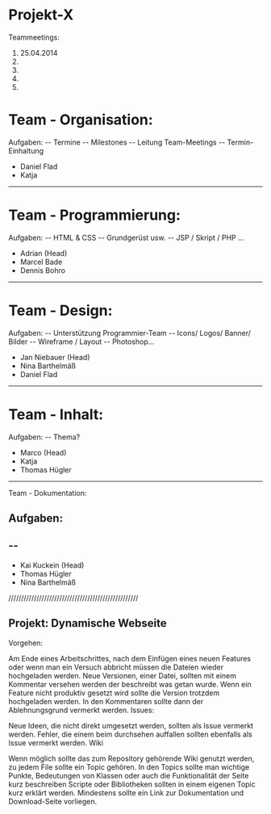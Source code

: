 Projekt-X
=========

Teammeetings: 
1) 25.04.2014 
2) 
3)
4)
5) 


# Team - Organisation:

Aufgaben:
-- Termine
-- Milestones
-- Leitung Team-Meetings
-- Termin-Einhaltung

- Daniel Flad
- Katja 


---------------------------------------------------

# Team - Programmierung:

Aufgaben: 
-- HTML & CSS
-- Grundgerüst usw. 
-- JSP / Skript / PHP ...

- Adrian  (Head)
- Marcel Bade
- Dennis Bohro


---------------------------------------------------

# Team - Design:

Aufgaben: 
-- Unterstützung Programmier-Team
-- Icons/ Logos/ Banner/ Bilder
-- Wireframe / Layout
-- Photoshop...

- Jan Niebauer  (Head)
- Nina Barthelmäß
- Daniel Flad

---------------------------------------------------

# Team - Inhalt:

Aufgaben: 
-- Thema? 



- Marco   (Head)
- Katja 
- Thomas Hügler

---------------------------------------------------

Team - Dokumentation:

Aufgaben: 
--
--
-- 

- Kai Kuckein  (Head)
- Thomas Hügler
- Nina Barthelmäß


///////////////////////////////////////////////////


Projekt: Dynamische Webseite
----------------------------
Vorgehen:

Am Ende eines Arbeitschrittes, nach dem Einfügen eines neuen Features oder wenn man ein Versuch abbricht müssen die Dateien wieder hochgeladen werden.
Neue Versionen, einer Datei, sollten mit einem Kommentar versehen werden der beschreibt was getan wurde.
Wenn ein Feature nicht produktiv gesetzt wird sollte die Version trotzdem hochgeladen werden. In den Kommentaren sollte dann der Ablehnungsgrund vermerkt werden.
Issues:

Neue Ideen, die nicht direkt umgesetzt werden, sollten als Issue vermerkt werden.
Fehler, die einem beim durchsehen auffallen sollten ebenfalls als Issue vermerkt werden.
Wiki

Wenn möglich sollte das zum Repository gehörende Wiki genutzt werden, zu jedem File sollte ein Topic gehören.
In den Topics sollte man wichtige Punkte, Bedeutungen von Klassen oder auch die Funktionalität der Seite kurz beschreiben
Scripte oder Bibliotheken sollten in einem eigenen Topic kurz erklärt werden. Mindestens sollte ein Link zur Dokumentation und Download-Seite vorliegen.
